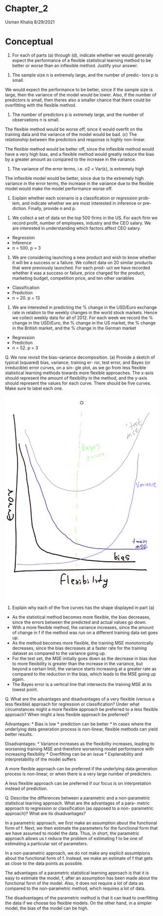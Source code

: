 Chapter\_2
================
Usman Khaliq
8/29/2021

# Conceptual

1.  For each of parts (a) through (d), indicate whether we would
    generally expect the performance of a flexible statistical learning
    method to be better or worse than an inflexible method. Justify your
    answer.

<!-- -->

1.  The sample size n is extremely large, and the number of predic- tors
    p is small.

We would expect the performance to be better, since if the sample size
is large, then the variance of the model would be lower. Also, if the
number of predictors is small, then theres also a smaller chance that
there could be overfitting with the flexible method.

1.  The number of predictors p is extremely large, and the number of
    observations n is small.

The flexible method would be worse off, since it would overfit on the
training data and the variance of the model would be bad. (c) The
relationship between the predictors and response is highly non-linear.

The flexible method would be better off, since the inflexible method
would have a very high bias, and a flexible method would greatly reduce
the bias by a greater amount as compared to the increase in the
variance.

1.  The variance of the error terms, i.e. σ2 = Var(ε), is extremely high

The inflexible model would be better, since due to the extremely high
variance in the error terms, the increase in the variance due to the
flexible model would make the model performance worse off.

1.  Explain whether each scenario is a classification or regression
    prob- lem, and indicate whether we are most interested in inference
    or pre- diction. Finally, provide n and p. 

<!-- -->

1.  We collect a set of data on the top 500 firms in the US. For each
    firm we record profit, number of employees, industry and the CEO
    salary. We are interested in understanding which factors affect CEO
    salary.

-   Regression
-   Inference
-   n = 500. p = 3

1.  We are considering launching a new product and wish to know whether
    it will be a success or a failure. We collect data on 20 similar
    products that were previously launched. For each prod- uct we have
    recorded whether it was a success or failure, price charged for the
    product, marketing budget, competition price, and ten other
    variables

-   Classification
-   Prediction
-   n = 20. p = 13

1.  We are interested in predicting the % change in the USD/Euro
    exchange rate in relation to the weekly changes in the world stock
    markets. Hence we collect weekly data for all of 2012. For each week
    we record the % change in the USD/Euro, the % change in the US
    market, the % change in the British market, and the % change in the
    German market

-   Regression
-   Prediction
-   n = 52. p = 3

Q. We now revisit the bias-variance decomposition. (a) Provide a sketch
of typical (squared) bias, variance, training er- ror, test error, and
Bayes (or irreducible) error curves, on a sin- gle plot, as we go from
less flexible statistical learning methods towards more flexible
approaches. The x-axis should represent the amount of flexibility in the
method, and the y-axis should represent the values for each curve. There
should be five curves. Make sure to label each one.

![Bias Variance Tradeoff](bias_variance.png)

1.  Explain why each of the five curves has the shape displayed in
    part (a)

-   As the statistical method becomes more flexible, the bias decreases,
    since the errors between the predicted and actual values go down.
-   With a more flexible method, the variance increases, since the
    amount of change in f if the method was run on a different training
    data set goes up.
-   As the method becomes more flexible, the training MSE monotonically
    decreases, since the bias decreases at a faster rate for the
    training dataset as compared to the variance going up.
-   For the test set, the MSE initially goes down as the decrease in
    bias due to more flexibility is greater than the increase in the
    variance, but beyond a certain limit, the variance starts increasing
    at a greater rate as compared to the reduction in the bias, which
    leads to the MSE going up again.
-   The Bayes error is a vertical line that intersects the training MSE
    at its lowest point.

Q. What are the advantages and disadvantages of a very flexible (versus
a less flexible) approach for regression or classification? Under what
circumstances might a more flexible approach be preferred to a less
flexible approach? When might a less flexible approach be preferred?

Advantages: \* Bias is low \* prediction can be better \* In cases where
the underlying data generation process is non-linear, flexible methods
can yield better results.

Disadvantages: \* Variance increases as the flexibility increases,
leading to worsening training MSE and therefore worsening model
performance with increasing flexibility \* Overfitting can be an issue
\* Explanability and interpretability of the model suffers

A more flexible approach can be preferred if the underlying data
generation process is non-linear, or when there is a very large number
of predicters.

A less flexible approach can be preferred if our focus is on
interpretation instead of prediction.

Q. Describe the differences between a parametric and a non-parametric
statistical learning approach. What are the advantages of a para- metric
approach to regression or classification (as opposed to a non-
parametric approach)? What are its disadvantages?

In a parametric approach, we first make an assumption about the
functional form of f. Next, we then estimate the parameters for the
functional form that we have assumed to model the data. Thus, in short,
the parametric approach allows us t reduce the problem of estimating f
to be one of estimating a particular set of parameters.

In a non-parametric approach, we do not make any explicit assumtpions
about the functional form of f. Instead, we make an estimate of f that
gets as close to the data points as possible.

The advantages of a parametric statistical learning approach is that it
is easy to estimate the model, f, after an assumption has been made
about the functional form of the model. Also, it does not require a lot
of data as compared to the non-parametric method, which requires a lot
of data.

The disadvantages of the parametric method is that it can lead to
overfitting the data if we choose too flexible models. On the other
hand, in a simpler model, the bias of the model can be high.
